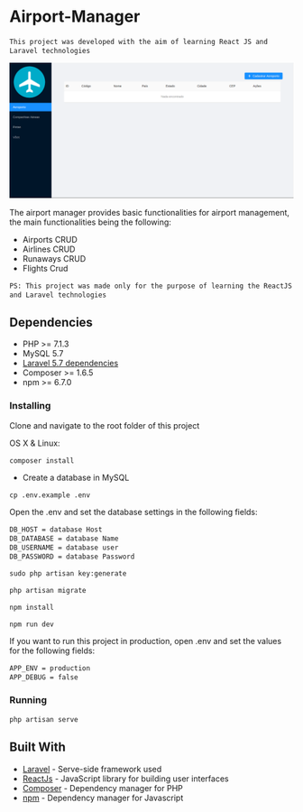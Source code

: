 # Airport-Manager
```
This project was developed with the aim of learning React JS and Laravel technologies
```
![Airport Manager](screenshot.png)

The airport manager provides basic functionalities for airport management, the main functionalities being the following:

- Airports CRUD
- Airlines CRUD
- Runaways CRUD
- Flights Crud

```
PS: This project was made only for the purpose of learning the ReactJS and Laravel technologies
```
## Dependencies

- PHP >= 7.1.3
- MySQL 5.7 
- [Laravel 5.7 dependencies](https://laravel.com/docs/5.7/installation)
- Composer >= 1.6.5
- npm >= 6.7.0

### Installing
 
Clone and navigate to the root folder of this project

OS X & Linux:

```
composer install
```
* Create a database in MySQL
```
cp .env.example .env
```
Open the .env and set the database settings in the following fields:
```
DB_HOST = database Host
DB_DATABASE = database Name
DB_USERNAME = database user
DB_PASSWORD = database Password
```
```
sudo php artisan key:generate
```
```
php artisan migrate
```
```
npm install
```
```
npm run dev
```
If you want to run this project in production, open .env and set the values for the following fields:
```
APP_ENV = production
APP_DEBUG = false 
``` 

### Running

```
php artisan serve
```

## Built With

* [Laravel](https://laravel.com/) - Serve-side framework used
* [ReactJs](https://reactjs.org/) - JavaScript library for building user interfaces
* [Composer](https://getcomposer.org/) - Dependency manager for PHP
* [npm](https://www.npmjs.com/) - Dependency manager for Javascript
